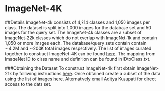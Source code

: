 # ImageNet-4K
##Details
ImageNet-4k consists of 4,214 classes and 1,050 images per class. The dataset is split into 1,000 images for the database set and 50 images for the query set. The ImageNet-4k classes are a subset of ImageNet-22k classes which do not overlap with ImageNet-1k and contain 1,050 or more images each. The database/query sets contain contain ∼4.2M and ∼200K total images respectively. The list of images curated together to construct ImageNet-4K can be found [here](https://drive.google.com/drive/u/1/folders/1HFg0FzC5bJgG9h1EShhl1mBgsqpIEydT). The mapping from ImageNet ID to class name and definition can be found in [IDtoClass.txt](IDtoClass.txt).

###Obtaining the Dataset
To construct ImageNet-4k first obtain ImageNet-21k by folliwing instructions [here](https://github.com/Alibaba-MIIL/ImageNet21K/blob/main/dataset_preprocessing/processing_instructions.md). Once obtained create a subset of the data using the list of images [here](https://drive.google.com/drive/u/1/folders/1HFg0FzC5bJgG9h1EShhl1mBgsqpIEydT). Alternatively email Aditya Kusupati for direct access to the data set. 
